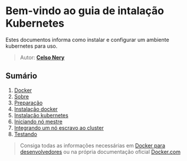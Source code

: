# Bem-vindo ao guia de intalação Kubernetes

Estes documentos informa como instalar e configurar um ambiente kubernetes para uso.

> Autor: **[Celso Nery](https://github.com/celsonery)**

## Sumário
1. [Docker](docs/docker.md)
1. [Sobre](docs/sobre.md)
1. [Preparação](docs/prepare.md)
1. [Instalação docker](docs/install-docker.md)
1. [Instalação kubernetes](docs/install-kubernetes.md)
1. [Iniciando nó mestre ](docs/install-docker.md)
1. [Integrando um nó escravo ao cluster](docs/install-docker.md)
1. [Testando](docs/install-docker.md)



> Consiga todas as informações necessárias em [Docker para desenvolvedores](https://github.com/gomex/docker-para-desenvolvedores)
ou na própria documentação oficial [Docker.com](https://www.docker.com/)